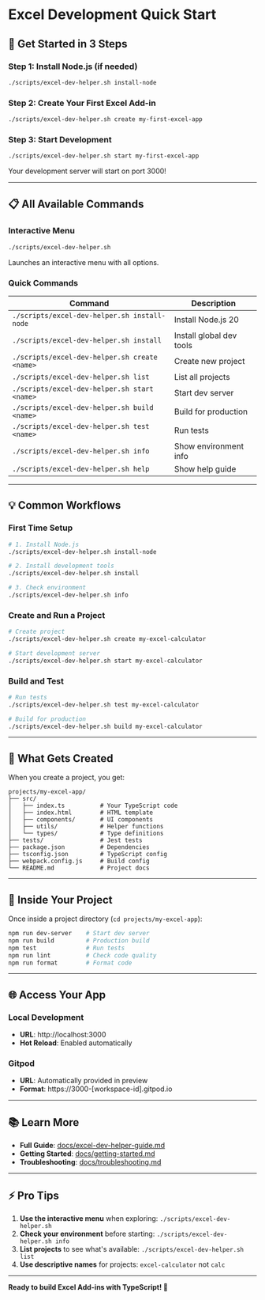 # Excel Development Quick Start

## 🚀 Get Started in 3 Steps

### Step 1: Install Node.js (if needed)

```bash
./scripts/excel-dev-helper.sh install-node
```

### Step 2: Create Your First Excel Add-in

```bash
./scripts/excel-dev-helper.sh create my-first-excel-app
```

### Step 3: Start Development

```bash
./scripts/excel-dev-helper.sh start my-first-excel-app
```

Your development server will start on port 3000!

---

## 📋 All Available Commands

### Interactive Menu
```bash
./scripts/excel-dev-helper.sh
```
Launches an interactive menu with all options.

### Quick Commands

| Command | Description |
|---------|-------------|
| `./scripts/excel-dev-helper.sh install-node` | Install Node.js 20 |
| `./scripts/excel-dev-helper.sh install` | Install global dev tools |
| `./scripts/excel-dev-helper.sh create <name>` | Create new project |
| `./scripts/excel-dev-helper.sh list` | List all projects |
| `./scripts/excel-dev-helper.sh start <name>` | Start dev server |
| `./scripts/excel-dev-helper.sh build <name>` | Build for production |
| `./scripts/excel-dev-helper.sh test <name>` | Run tests |
| `./scripts/excel-dev-helper.sh info` | Show environment info |
| `./scripts/excel-dev-helper.sh help` | Show help guide |

---

## 💡 Common Workflows

### First Time Setup
```bash
# 1. Install Node.js
./scripts/excel-dev-helper.sh install-node

# 2. Install development tools
./scripts/excel-dev-helper.sh install

# 3. Check environment
./scripts/excel-dev-helper.sh info
```

### Create and Run a Project
```bash
# Create project
./scripts/excel-dev-helper.sh create my-excel-calculator

# Start development server
./scripts/excel-dev-helper.sh start my-excel-calculator
```

### Build and Test
```bash
# Run tests
./scripts/excel-dev-helper.sh test my-excel-calculator

# Build for production
./scripts/excel-dev-helper.sh build my-excel-calculator
```

---

## 📁 What Gets Created

When you create a project, you get:

```
projects/my-excel-app/
├── src/
│   ├── index.ts          # Your TypeScript code
│   ├── index.html        # HTML template
│   ├── components/       # UI components
│   ├── utils/            # Helper functions
│   └── types/            # Type definitions
├── tests/                # Jest tests
├── package.json          # Dependencies
├── tsconfig.json         # TypeScript config
├── webpack.config.js     # Build config
└── README.md             # Project docs
```

---

## 🎯 Inside Your Project

Once inside a project directory (`cd projects/my-excel-app`):

```bash
npm run dev-server    # Start dev server
npm run build         # Production build
npm test              # Run tests
npm run lint          # Check code quality
npm run format        # Format code
```

---

## 🌐 Access Your App

### Local Development
- **URL**: http://localhost:3000
- **Hot Reload**: Enabled automatically

### Gitpod
- **URL**: Automatically provided in preview
- **Format**: https://3000-[workspace-id].gitpod.io

---

## 📚 Learn More

- **Full Guide**: [docs/excel-dev-helper-guide.md](docs/excel-dev-helper-guide.md)
- **Getting Started**: [docs/getting-started.md](docs/getting-started.md)
- **Troubleshooting**: [docs/troubleshooting.md](docs/troubleshooting.md)

---

## ⚡ Pro Tips

1. **Use the interactive menu** when exploring: `./scripts/excel-dev-helper.sh`
2. **Check your environment** before starting: `./scripts/excel-dev-helper.sh info`
3. **List projects** to see what's available: `./scripts/excel-dev-helper.sh list`
4. **Use descriptive names** for projects: `excel-calculator` not `calc`

---

**Ready to build Excel Add-ins with TypeScript! 🎉**
